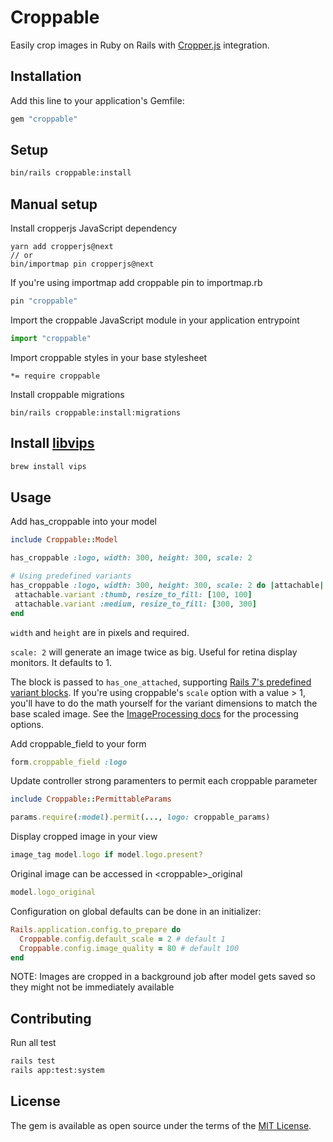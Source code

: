 # Croppable
Easily crop images in Ruby on Rails with [Cropper.js](https://fengyuanchen.github.io/cropperjs/v2/) integration.

## Installation
Add this line to your application's Gemfile:

```ruby
gem "croppable"
```

## Setup
```bash
bin/rails croppable:install
```

## Manual setup
Install cropperjs JavaScript dependency
```
yarn add cropperjs@next
// or
bin/importmap pin cropperjs@next
```

If you're using importmap add croppable pin to importmap.rb
```ruby
pin "croppable"
```

Import the croppable JavaScript module in your application entrypoint
```js
import "croppable"
```

Import croppable styles in your base stylesheet
```
*= require croppable
```

Install croppable migrations
```
bin/rails croppable:install:migrations
```

## Install [libvips](https://www.libvips.org/install.html)
```bash
brew install vips
```

## Usage
Add has_croppable into your model
```ruby
include Croppable::Model

has_croppable :logo, width: 300, height: 300, scale: 2

# Using predefined variants
has_croppable :logo, width: 300, height: 300, scale: 2 do |attachable|
 attachable.variant :thumb, resize_to_fill: [100, 100]
 attachable.variant :medium, resize_to_fill: [300, 300]
end
```

`width` and `height` are in pixels and required.

`scale: 2` will generate an image twice as big. Useful for retina display monitors. It defaults to 1.

The block is passed to `has_one_attached`, supporting [Rails 7's predefined
variant blocks](https://github.com/rails/rails/pull/39135). If you're using
croppable's `scale` option with a value > 1, you'll have to do the math
yourself for the variant dimensions to match the base scaled image. See the
[ImageProcessing docs](https://github.com/janko/image_processing/tree/master)
for the processing options.

Add croppable_field to your form
```ruby
form.croppable_field :logo
```

Update controller strong paramenters to permit each croppable parameter
```ruby
include Croppable::PermittableParams

params.require(:model).permit(..., logo: croppable_params)
```

Display cropped image in your view
```ruby
image_tag model.logo if model.logo.present?
```

Original image can be accessed in \<croppable\>_original
```ruby
model.logo_original
```

Configuration on global defaults can be done in an initializer:

```ruby
Rails.application.config.to_prepare do
  Croppable.config.default_scale = 2 # default 1
  Croppable.config.image_quality = 80 # default 100
end
```

NOTE: Images are cropped in a background job after model gets saved so they might not be immediately available

## Contributing

Run all test
```bash
rails test
rails app:test:system
```

## License
The gem is available as open source under the terms of the [MIT License](https://opensource.org/licenses/MIT).
